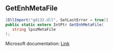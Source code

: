 ## GetEnhMetaFile

```csharp
[DllImport("gdi32.dll", SetLastError = true)]
public static extern IntPtr GetEnhMetaFile(
   string lpszMetaFile
);
```

Microsoft documentation: [Link](https://docs.microsoft.com/en-us/windows/win32/api/wingdi/nf-wingdi-getenhmetafilea)
